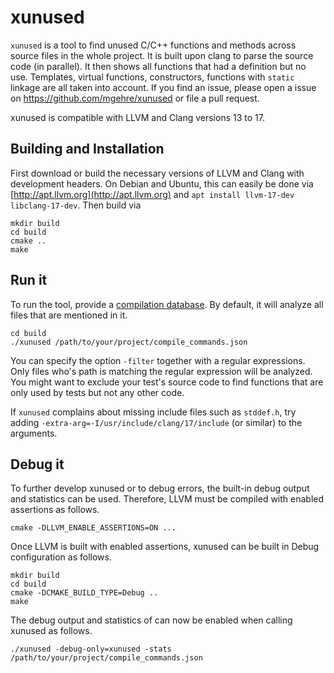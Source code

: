 # xunused
`xunused` is a tool to find unused C/C++ functions and methods across source files in the whole project.
It is built upon clang to parse the source code (in parallel). It then shows all functions that had
a definition but no use. Templates, virtual functions, constructors, functions with `static` linkage are
all taken into account. If you find an issue, please open a issue on https://github.com/mgehre/xunused or file a pull request.

xunused is compatible with LLVM and Clang versions 13 to 17.

## Building and Installation
First download or build the necessary versions of LLVM and Clang with development headers.
On Debian and Ubuntu, this can easily be done via [http://apt.llvm.org](http://apt.llvm.org) and `apt install llvm-17-dev libclang-17-dev`.
Then build via
```
mkdir build
cd build
cmake ..
make
```

## Run it
To run the tool, provide a [compilation database](https://clang.llvm.org/docs/JSONCompilationDatabase.html).
By default, it will analyze all files that are mentioned in it.
```
cd build
./xunused /path/to/your/project/compile_commands.json
```
You can specify the option `-filter` together with a regular expressions. Only files who's path is matching the regular
expression will be analyzed. You might want to exclude your test's source code to find functions that are only used by tests but not any other code.

If `xunused` complains about missing include files such as `stddef.h`, try adding `-extra-arg=-I/usr/include/clang/17/include` (or similar) to the arguments.

## Debug it
To further develop xunused or to debug errors, the built-in debug output and statistics can be used.
Therefore, LLVM must be compiled with enabled assertions as follows.
```
cmake -DLLVM_ENABLE_ASSERTIONS=ON ...
```

Once LLVM is built with enabled assertions, xunused can be built in Debug configuration as follows.
```
mkdir build
cd build
cmake -DCMAKE_BUILD_TYPE=Debug ..
make
```

The debug output and statistics of can now be enabled when calling xunused as follows.
```
./xunused -debug-only=xunused -stats /path/to/your/project/compile_commands.json
```
